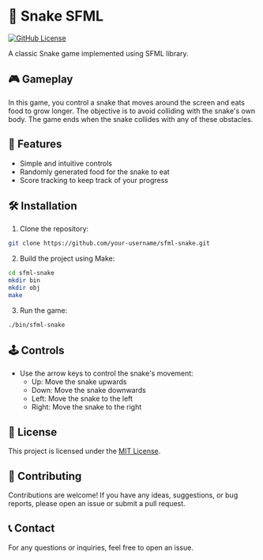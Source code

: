 # 🐍 Snake SFML

[![GitHub License](https://img.shields.io/github/license/zuygui/sfml-snake)](LICENSE)

A classic Snake game implemented using SFML library.

## 🎮 Gameplay

In this game, you control a snake that moves around the screen and eats food to grow longer. The objective is to avoid colliding with the snake's own body. The game ends when the snake collides with any of these obstacles.

## 🚀 Features

- Simple and intuitive controls
- Randomly generated food for the snake to eat
- Score tracking to keep track of your progress

## 🛠️ Installation

1. Clone the repository:

```bash
git clone https://github.com/your-username/sfml-snake.git
```

2. Build the project using Make:

```bash
cd sfml-snake
mkdir bin
mkdir obj
make
```

3. Run the game:

```bash
./bin/sfml-snake
```

## 🕹️ Controls

- Use the arrow keys to control the snake's movement:
  - Up: Move the snake upwards
  - Down: Move the snake downwards
  - Left: Move the snake to the left
  - Right: Move the snake to the right

## 📝 License

This project is licensed under the [MIT License](LICENSE).

## 🤝 Contributing

Contributions are welcome! If you have any ideas, suggestions, or bug reports, please open an issue or submit a pull request.

## 📞 Contact

For any questions or inquiries, feel free to open an issue.
